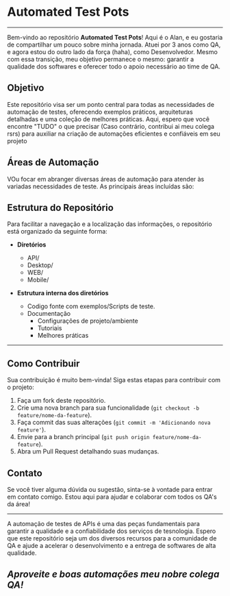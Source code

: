 # Automated Test Pots

---

Bem-vindo ao repositório **Automated Test Pots**! Aqui é o 
Alan, e eu gostaria de compartilhar um pouco sobre minha jornada. 
Atuei por 3 anos como QA, e agora estou do outro lado da força (haha), 
como Desenvolvedor. Mesmo com essa transição, meu objetivo permanece 
o mesmo: garantir a qualidade dos softwares e oferecer todo o apoio 
necessário ao time de QA.

## Objetivo

Este repositório visa ser um ponto central para todas as necessidades 
de automação de testes, oferecendo exemplos práticos, arquiteturas 
detalhadas e uma coleção de melhores práticas. Aqui, espero que você 
encontre "TUDO" o que precisar (Caso contrário, contribui ai meu colega rsrs)
para auxiliar na criação de automações eficientes e confiáveis em seu projeto

## Áreas de Automação

VOu focar em abranger diversas áreas de automação para atender 
às variadas necessidades de teste. As principais áreas incluídas são:

## Estrutura do Repositório

Para facilitar a navegação e a localização das informações, 
o repositório está organizado da seguinte forma:

- **Diretórios**
    - API/
    - Desktop/
    - WEB/
    - Mobile/


- **Estrutura interna dos diretórios**
    - Codigo fonte com exemplos/Scripts de teste.
    - Documentação 
      - Configurações de projeto/ambiente
      - Tutoriais
      - Melhores práticas

---

## Como Contribuir

Sua contribuição é muito bem-vinda! 
Siga estas etapas para contribuir com o projeto:

1. Faça um fork deste repositório.
2. Crie uma nova branch para sua funcionalidade (`git checkout -b feature/nome-da-feature`).
3. Faça commit das suas alterações (`git commit -m 'Adicionando nova feature'`).
4. Envie para a branch principal (`git push origin feature/nome-da-feature`).
5. Abra um Pull Request detalhando suas mudanças.

## Contato

Se você tiver alguma dúvida ou sugestão, sinta-se à vontade para entrar
em contato comigo. Estou aqui para ajudar e colaborar com todos os QA's
da área!

---

A automação de testes de APIs é uma das peças fundamentais para garantir a
qualidade e a confiabilidade dos serviços de tesnologia. Espero que este
repositório seja um dos diversos recursos para a comunidade de QA e
ajude a acelerar o desenvolvimento e a entrega de softwares de alta qualidade.

## ***Aproveite e boas automações meu nobre colega QA!***
